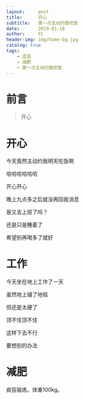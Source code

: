 ```yaml
---
layout:     post
title:      开心
subtitle:   第一次主动约我吃饭
date:       2019-01-10
author:     FC
header-img: img/home-bg.jpg
catalog: true
tags:
    - 孟蕊
    - 减肥
    - 第一次主动约我吃饭
---
```



# 前言

>开心


# 开心

今天竟然主动约我明天吃饭啊

哈哈哈哈哈哈

开心开心

晚上九点多之后就没再回我消息

是又去上班了吗？

还是只是睡着了

希望别再喝多了就好

# 工作

今天坐在地上工作了一天

虽然地上铺了地毯

但还是太硬了

顶不住顶不住

这样下去不行

要想别的办法

# 减肥

疯狂锻炼。体重100kg。
